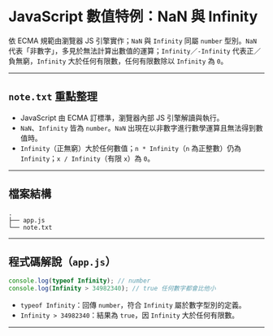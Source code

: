 # JavaScript 數值特例：NaN 與 Infinity

依 ECMA 規範由瀏覽器 JS 引擎實作；`NaN` 與 `Infinity` 同屬 `number` 型別。`NaN` 代表「非數字」，多見於無法計算出數值的運算；`Infinity`／`-Infinity` 代表正／負無窮，`Infinity` 大於任何有限數，任何有限數除以 `Infinity` 為 `0`。

---

## `note.txt` 重點整理

- JavaScript 由 ECMA 訂標準，瀏覽器內部 JS 引擎解讀與執行。
- `NaN`、`Infinity` 皆為 `number`。`NaN` 出現在以非數字進行數學運算且無法得到數值時。
- `Infinity`（正無窮）大於任何數值；`n * Infinity`（`n` 為正整數）仍為 `Infinity`；`x / Infinity`（有限 `x`）為 `0`。

---

## 檔案結構

```
.
├── app.js
└── note.txt
```

---

## 程式碼解說（`app.js`）

```js
console.log(typeof Infinity); // number
console.log(Infinity > 34982340); // true 任何數字都會比他小
```

- `typeof Infinity`：回傳 `number`，符合 `Infinity` 屬於數字型別的定義。&#x20;
- `Infinity > 34982340`：結果為 `true`，因 `Infinity` 大於任何有限數。&#x20;

---

